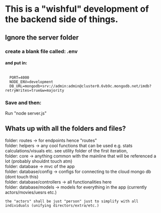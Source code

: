 # This is a "wishful" development of the backend side of things. 
## Ignore the server folder

### create a blank file called:   .env    
#### and put in:

```

  PORT=4000
  NODE_ENV=development
  DB_URL=mongodb+srv://admin:admin@cluster0.6vb9c.mongodb.net/imdb?retryWrites=true&w=majority
```
### Save and then:


Run "node server.js" 


## Whats up with all the folders and files?

folder: routes -> for endpoints hence "routes"\
folder: helpers -> any cool functions that can be used e.g. stats calculations/visuals etc.     see utility folder of the first iteration,\
folder: core -> anything common with the mainline that will be referenced a lot (probably shouldnt touch atm)\
folder: database -> mvc of the app\
  folder: database/config -> configs for connecting to the cloud mongo db (dont touch this) \
  folder: database/controllers -> all functionalities here\
  folder: database/models -> models for everything in the app (currently actors/movies/uesrs etc.)
  
  
    the "actors" shall be just "person" just to simplify with all individuals (unifying directors/extra/etc.)
